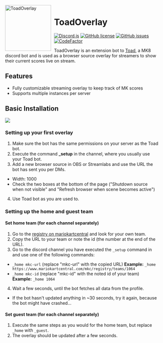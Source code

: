 <img width="150" height="150" align="left" style="float: left; margin: 0 10px 0 0;" alt="ToadOverlay" src="http://toad.darkstormgames.de/images/tip-toad1.png">  

# ToadOverlay

[![Discord.js](https://img.shields.io/badge/discord.js-v12.2.0-blue.svg?logo=npm)](https://github.com/discordjs)
[![GitHub license](https://img.shields.io/badge/license-GPL--3.0-blue)](https://github.com/darkstormgames/ToadOverlay/blob/master/LICENSE)
[![GitHub issues](https://img.shields.io/github/issues-raw/darkstormgames/ToadOverlay)](https://github.com/darkstormgames/ToadOverlay/issues)
[![CodeFactor](https://www.codefactor.io/repository/github/darkstormgames/toadoverlay/badge)](https://www.codefactor.io/repository/github/darkstormgames/toadoverlay)

ToadOverlay is an extension bot to [Toad](https://www.mariokartcentral.com/forums/index.php?threads/toadv2-a-discord-bot-for-mk8.532/), a MK8 discord bot and is used as a browser source overlay for streamers to show their current scores live on stream.

## Features

* Fully customizable streaming overlay to keep track of MK scores
* Supports multiple instances per server

## Basic Installation
[![](https://img.shields.io/badge/ToadOverlay-invite-success?logo=discord&colorB=7289DA)](https://discord.com/api/oauth2/authorize?client_id=710403066213433385&permissions=0&scope=bot)

### Setting up your first overlay

1. Make sure the bot has the same permissions on your server as the Toad bot.
2. Execute the command **_setup** in the channel, where you usually use your Toad bot.
3. Add a new browser source in OBS or Streamlabs and use the URL the bot has sent you per DMs.
  * Width: 1000
  * Check the two boxes at the bottom of the page ("Shutdown source when not visible" and "Refresh browser when scene becomes active")
4. Use Toad bot as you are used to.

### Setting up the home and guest team
#### Set home team (for each channel separately)

1. Go to the [registry on mariokartcentral](https://www.mariokartcentral.com/mkc/registry/teams/category/150cc) and look for your own team.
2. Copy the URL to your team or note the id (the number at the end of the URL).
3. Go to the discord channel you have executed the `_setup` command in and use one of the following commands:
  * `_home mkc-url` (replace "mkc-url" with the copied URL) **Example:** `_home https://www.mariokartcentral.com/mkc/registry/teams/1064`
  * `_home mkc-id` (replace "mkc-id" with the noted id of your team) **Example:** `_home 1064`
4. Wait a few seconds, until the bot fetches all data from the profile.
  * If the bot hasn't updated anything in ~30 seconds, try it again, because the bot might have crashed...
  
#### Set guest team (for each channel separately)
1. Execute the same steps as you would for the home team, but replace `_home` with `_guest`.
2. The overlay should be updated after a few seconds.
